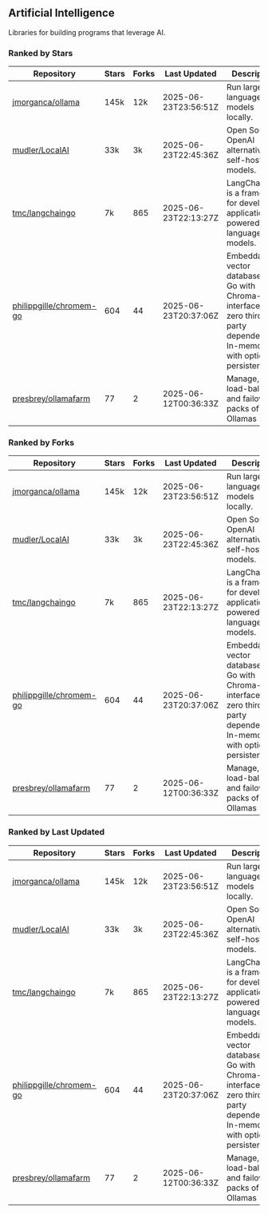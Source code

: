 ## Artificial Intelligence

Libraries for building programs that leverage AI.

### Ranked by Stars

| Repository | Stars | Forks | Last Updated | Description | 
|------------|-------|-------|--------------|-------------|
| [jmorganca/ollama](https://github.com/jmorganca/ollama) | 145k | 12k | 2025-06-23T23:56:51Z |  Run large language models locally. |
| [mudler/LocalAI](https://github.com/mudler/LocalAI) | 33k | 3k | 2025-06-23T22:45:36Z |  Open Source OpenAI alternative, self-host AI models. |
| [tmc/langchaingo](https://github.com/tmc/langchaingo) | 7k | 865 | 2025-06-23T22:13:27Z |  LangChainGo is a framework for developing applications powered by language models. |
| [philippgille/chromem-go](https://github.com/philippgille/chromem-go) | 604 | 44 | 2025-06-23T20:37:06Z |  Embeddable vector database for Go with Chroma-like interface and zero third-party dependencies. In-memory with optional persistence. |
| [presbrey/ollamafarm](https://github.com/presbrey/ollamafarm) | 77 | 2 | 2025-06-12T00:36:33Z |  Manage, load-balance, and failover packs of Ollamas |

### Ranked by Forks

| Repository | Stars | Forks | Last Updated | Description | 
|------------|-------|-------|--------------|-------------|
| [jmorganca/ollama](https://github.com/jmorganca/ollama) | 145k | 12k | 2025-06-23T23:56:51Z |  Run large language models locally. |
| [mudler/LocalAI](https://github.com/mudler/LocalAI) | 33k | 3k | 2025-06-23T22:45:36Z |  Open Source OpenAI alternative, self-host AI models. |
| [tmc/langchaingo](https://github.com/tmc/langchaingo) | 7k | 865 | 2025-06-23T22:13:27Z |  LangChainGo is a framework for developing applications powered by language models. |
| [philippgille/chromem-go](https://github.com/philippgille/chromem-go) | 604 | 44 | 2025-06-23T20:37:06Z |  Embeddable vector database for Go with Chroma-like interface and zero third-party dependencies. In-memory with optional persistence. |
| [presbrey/ollamafarm](https://github.com/presbrey/ollamafarm) | 77 | 2 | 2025-06-12T00:36:33Z |  Manage, load-balance, and failover packs of Ollamas |

### Ranked by Last Updated

| Repository | Stars | Forks | Last Updated | Description | 
|------------|-------|-------|--------------|-------------|
| [jmorganca/ollama](https://github.com/jmorganca/ollama) | 145k | 12k | 2025-06-23T23:56:51Z |  Run large language models locally. |
| [mudler/LocalAI](https://github.com/mudler/LocalAI) | 33k | 3k | 2025-06-23T22:45:36Z |  Open Source OpenAI alternative, self-host AI models. |
| [tmc/langchaingo](https://github.com/tmc/langchaingo) | 7k | 865 | 2025-06-23T22:13:27Z |  LangChainGo is a framework for developing applications powered by language models. |
| [philippgille/chromem-go](https://github.com/philippgille/chromem-go) | 604 | 44 | 2025-06-23T20:37:06Z |  Embeddable vector database for Go with Chroma-like interface and zero third-party dependencies. In-memory with optional persistence. |
| [presbrey/ollamafarm](https://github.com/presbrey/ollamafarm) | 77 | 2 | 2025-06-12T00:36:33Z |  Manage, load-balance, and failover packs of Ollamas |


